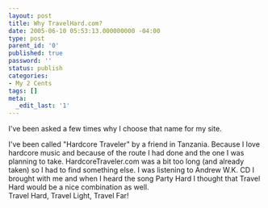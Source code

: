 ```yaml
---
layout: post
title: Why TravelHard.com?
date: 2005-06-10 05:53:13.000000000 -04:00
type: post
parent_id: '0'
published: true
password: ''
status: publish
categories:
- My 2 Cents
tags: []
meta:
  _edit_last: '1'
---
```

I've been asked a few times why I choose that name for my site.

I've been called "Hardcore Traveler" by a friend in Tanzania. Because I love hardcore music and because of the route I had done and the one I was planning to take. HardcoreTraveler.com was a bit too long (and already taken) so I had to find something else. I was listening to Andrew W.K. CD I brought with me and when I heard the song Party Hard I thought that Travel Hard would be a nice combination as well.  
Travel Hard, Travel Light, Travel Far!

